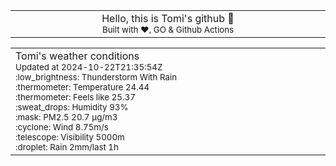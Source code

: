 
<div align="center">
<table>
<tbody>
<td align="center">
<img width="2000" height="0"><br>
Hello, this is Tomi's github 👋<br>
<sup>Built with ❤️, GO & Github Actions</sup><br>
<img width="2000" height="0">
</td>
</tbody>
</table>
</div>
<table>
<tbody>
<td align="left">
<img width="2000" height="0"><br>
Tomi's weather conditions<br>
<sup>Updated at 2024-10-22T21:35:54Z</sup><br>
<sup>:low_brightness: Thunderstorm With Rain</sup><br>
<sup>:thermometer: Temperature 24.44 </sup><br>
<sup>:thermometer: Feels like 25.37</sup><br>
<sup>:sweat_drops: Humidity 93%</sup><br>
<sup>:mask: PM2.5 20.7 μg/m3</sup><br>
<sup>:cyclone: Wind 8.75m/s </sup><br>
<sup>:telescope: Visibility 5000m </sup><br>
<sup>:droplet: Rain 2mm/last 1h </sup><br>
<img width="2000" height="0">
</td>
<td align="left">
<img width="2000" height="0"><br>
<br>
<img width="2000" height="0">
</td>
</tbody>
</table>
</div>
    